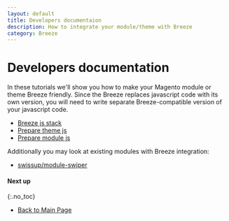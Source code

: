 ```yaml
---
layout: default
title: Developers documentaion
description: How to integrate your module/theme with Breeze
category: Breeze
---
```


# Developers documentation

In these tutorials we'll show you how to make your Magento module or theme
Breeze friendly. Since the Breeze replaces javascript code with its own version,
you will need to write separate Breeze-compatible version of your javascript code.

 -  [Breeze js stack](js-stack/)
 -  [Prepare theme js](theme-js/)
 -  [Prepare module js](module-js/)

Additionally you may look at existing modules with Breeze integration:

 -  [swissup/module-swiper](https://github.com/swissup/module-swiper)

#### Next up
{:.no_toc}

 -  [Back to Main Page](/m2/extensions/breeze/)
